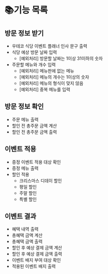 # 📚기능 목록

## 방문 정보 받기

- 우테코 식당 이벤트 플래너 인사 문구 출력
- 식당 예상 방문 날짜 입력
  - [예외처리] 방문할 날짜는 1이상 31이하의 숫자
- 주문할 메뉴와 개수 입력 
  - [예외처리] 메뉴판에 없는 메뉴
  - [예외처리] 메뉴의 개수는 1이상의 숫자
  - [예외처리] 메뉴의 형식이 맞지 않음
  - [예외처리] 중복 메뉴를 입력

## 방문 정보 확인

- 주문 메뉴 출력
- 할인 전 총주문 금액 계산
- 할인 전 총주문 금액 출력

## 이벤트 적용 

- 증정 이벤트 적용 대상 확인
- 증정 메뉴 출력
- 할인 적용
  - 크리스마스 디데이 할인
  - 평일 할인
  - 주말 할인
  - 특별 할인

## 이벤트 결과 

- 혜택 내역 출력
- 총혜택 금액 계산 
- 총혜택 금액 출력
- 할인 후 예상 결제 금액 계산
- 할인 후 예상 결제 금액 출력
- 이벤트 배지 부여 대상 확인 
- 적용된 이벤트 배지 출력